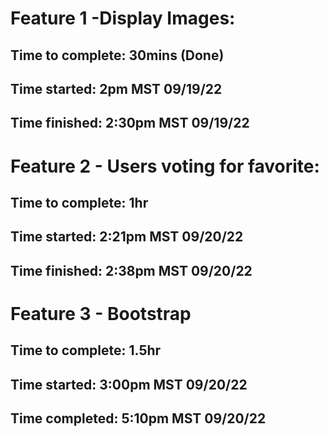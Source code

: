 # Feature 1 -Display Images:

## Time to complete: 30mins (Done)

## Time started: 2pm MST 09/19/22
## Time finished: 2:30pm MST 09/19/22

# Feature 2 - Users voting for favorite:

## Time to complete: 1hr

## Time started: 2:21pm MST 09/20/22
## Time finished: 2:38pm MST 09/20/22

# Feature 3 - Bootstrap

## Time to complete: 1.5hr

## Time started: 3:00pm MST 09/20/22
## Time completed: 5:10pm MST 09/20/22